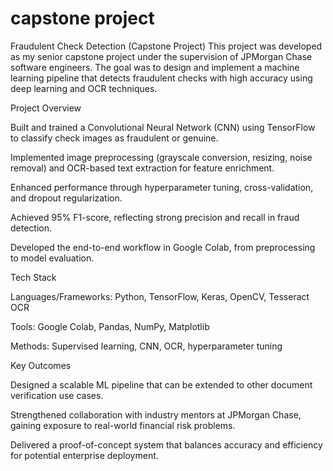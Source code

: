 # capstone project
Fraudulent Check Detection (Capstone Project)  This project was developed as my senior capstone project under the supervision of JPMorgan Chase software engineers. The goal was to design and implement a machine learning pipeline that detects fraudulent checks with high accuracy using deep learning and OCR techniques.

Project Overview

Built and trained a Convolutional Neural Network (CNN) using TensorFlow to classify check images as fraudulent or genuine.

Implemented image preprocessing (grayscale conversion, resizing, noise removal) and OCR-based text extraction for feature enrichment.

Enhanced performance through hyperparameter tuning, cross-validation, and dropout regularization.

Achieved 95% F1-score, reflecting strong precision and recall in fraud detection.

Developed the end-to-end workflow in Google Colab, from preprocessing to model evaluation.

Tech Stack

Languages/Frameworks: Python, TensorFlow, Keras, OpenCV, Tesseract OCR

Tools: Google Colab, Pandas, NumPy, Matplotlib

Methods: Supervised learning, CNN, OCR, hyperparameter tuning

Key Outcomes

Designed a scalable ML pipeline that can be extended to other document verification use cases.

Strengthened collaboration with industry mentors at JPMorgan Chase, gaining exposure to real-world financial risk problems.

Delivered a proof-of-concept system that balances accuracy and efficiency for potential enterprise deployment.
